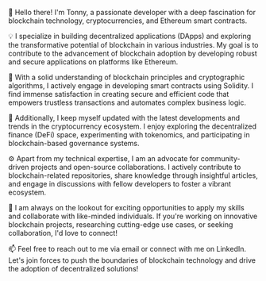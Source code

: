 👋 Hello there! I'm Tonny, a passionate developer with a deep fascination for blockchain technology, cryptocurrencies, and Ethereum smart contracts.

💡 I specialize in building decentralized applications (DApps) and exploring the transformative potential of blockchain in various industries. My goal is to contribute to the advancement of blockchain adoption by developing robust and secure applications on platforms like Ethereum.

🔭 With a solid understanding of blockchain principles and cryptographic algorithms, I actively engage in developing smart contracts using Solidity. I find immense satisfaction in creating secure and efficient code that empowers trustless transactions and automates complex business logic.

🌱 Additionally, I keep myself updated with the latest developments and trends in the cryptocurrency ecosystem. I enjoy exploring the decentralized finance (DeFi) space, experimenting with tokenomics, and participating in blockchain-based governance systems.

⚙️ Apart from my technical expertise, I am an advocate for community-driven projects and open-source collaborations. I actively contribute to blockchain-related repositories, share knowledge through insightful articles, and engage in discussions with fellow developers to foster a vibrant ecosystem.

🌟 I am always on the lookout for exciting opportunities to apply my skills and collaborate with like-minded individuals. If you're working on innovative blockchain projects, researching cutting-edge use cases, or seeking collaboration, I'd love to connect!

📫 Feel free to reach out to me via email or connect with me on LinkedIn. Let's join forces to push the boundaries of blockchain technology and drive the adoption of decentralized solutions!
